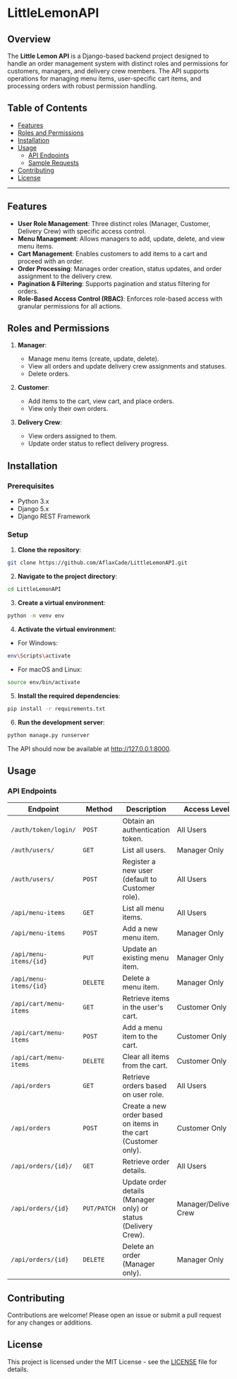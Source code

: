 # LittleLemonAPI

## Overview

The **Little Lemon API** is a Django-based backend project designed to handle an order management system with distinct roles and permissions for customers, managers, and delivery crew members. The API supports operations for managing menu items, user-specific cart items, and processing orders with robust permission handling.

## Table of Contents
- [Features](#features)
- [Roles and Permissions](#roles-and-permissions)
- [Installation](#installation)
- [Usage](#usage)
  - [API Endpoints](#api-endpoints)
  - [Sample Requests](#sample-requests)
- [Contributing](#contributing)
- [License](#license)

---

## Features

- **User Role Management**: Three distinct roles (Manager, Customer, Delivery Crew) with specific access control.
- **Menu Management**: Allows managers to add, update, delete, and view menu items.
- **Cart Management**: Enables customers to add items to a cart and proceed with an order.
- **Order Processing**: Manages order creation, status updates, and order assignment to the delivery crew.
- **Pagination & Filtering**: Supports pagination and status filtering for orders.
- **Role-Based Access Control (RBAC)**: Enforces role-based access with granular permissions for all actions.

## Roles and Permissions

1. **Manager**: 
   - Manage menu items (create, update, delete).
   - View all orders and update delivery crew assignments and statuses.
   - Delete orders.
  
2. **Customer**: 
   - Add items to the cart, view cart, and place orders.
   - View only their own orders.

3. **Delivery Crew**: 
   - View orders assigned to them.
   - Update order status to reflect delivery progress.
  
## Installation

### Prerequisites
- Python 3.x
- Django 5.x
- Django REST Framework

### Setup

1. **Clone the repository**:

```bash
git clone https://github.com/AflaxCade/LittleLemonAPI.git
```

2. **Navigate to the project directory**:
 
```bash
cd LittleLemonAPI
```

3. **Create a virtual environment**:

```bash
python -m venv env
```

4. **Activate the virtual environmen**t:

- For Windows:

```bash
env\Scripts\activate
```

- For macOS and Linux:

```bash
source env/bin/activate
```

5. **Install the required dependencies**:

```bash
pip install -r requirements.txt
```

6. **Run the development server**:

```bash
python manage.py runserver
```
The API should now be available at http://127.0.0.1:8000.

## Usage

### API Endpoints

| Endpoint                         | Method         | Description                                                     | Access Level            |
|----------------------------------|----------------|-----------------------------------------------------------------|-------------------------|
| `/auth/token/login/`            | `POST`         | Obtain an authentication token.                                 | All Users               |
| `/auth/users/`                  | `GET`          | List all users.                                                 | Manager Only            |
| `/auth/users/`                  | `POST`         | Register a new user (default to Customer role).                | All Users               |
| `/api/menu-items`              | `GET`          | List all menu items.                                          | All Users             |
| `/api/menu-items`              | `POST`         | Add a new menu item.                                          | Manager Only            |
| `/api/menu-items/{id}`         | `PUT`          | Update an existing menu item.                                 | Manager Only            |
| `/api/menu-items/{id}`         | `DELETE`       | Delete a menu item.                                          | Manager Only            |
| `/api/cart/menu-items`         | `GET`          | Retrieve items in the user's cart.                           | Customer Only           |
| `/api/cart/menu-items`         | `POST`         | Add a menu item to the cart.                                 | Customer Only           |
| `/api/cart/menu-items`         | `DELETE`       | Clear all items from the cart.                               | Customer Only           |
| `/api/orders`                  | `GET`          | Retrieve orders based on user role.                          | All Users               |
| `/api/orders`                  | `POST`         | Create a new order based on items in the cart (Customer only).| Customer Only           |
| `/api/orders/{id}/`             | `GET`          | Retrieve order details.                                      | All Users               |
| `/api/orders/{id}`             | `PUT/PATCH`    | Update order details (Manager only) or status (Delivery Crew).| Manager/Delivery Crew   |
| `/api/orders/{id}`             | `DELETE`       | Delete an order (Manager only).                              | Manager Only            |



## Contributing

Contributions are welcome! Please open an issue or submit a pull request for any changes or additions.

## License

This project is licensed under the MIT License - see the [LICENSE](LICENSE) file for details.
